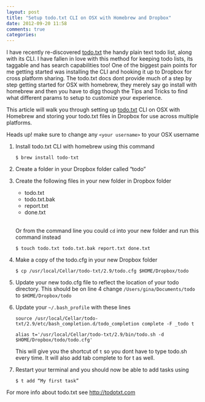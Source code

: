 ```yaml
---
layout: post
title: "Setup todo.txt CLI on OSX with Homebrew and Dropbox"
date: 2012-09-20 11:58
comments: true
categories:
---
```


I have recently re-discovered [todo.txt](http://todotxt.com) the handy plain text todo list, along with its CLI.<!-- more --> I have fallen in love with this method for keeping todo lists, its taggable and has search capabilities too! One of the biggest pain points for me getting started was installing the CLI and hooking it up to Dropbox for cross platform sharing. The todo.txt docs dont provide much of a step by step getting started for OSX with homebrew, they merely say go install with homebrew and then you have to digg though the Tips and Tricks to find what different params to setup to customize your experience.

This article will walk you through setting up [todo.txt](http://todotxt.com) CLI on OSX with Homebrew and storing your todo.txt files in Dropbox for use across multiple platforms.
<!-- more -->

<span class="label label-info">Heads up!</span> make sure to change any `<your username>` to your OSX username

1. Install todo.txt CLI with homebrew using this command

    `$ brew install todo-txt`

2. Create a folder in your Dropbox folder called “todo”
3. Create the following files in your new folder in Dropbox folder

    * todo.txt
    * todo.txt.bak
    * report.txt
    * done.txt
    <br><br>

    Or from the command line you could `cd` into your new folder and run this command instead

    `$ touch todo.txt todo.txt.bak report.txt done.txt`

4. Make a copy of the todo.cfg in your new Dropbox folder

    `$ cp /usr/local/Cellar/todo-txt/2.9/todo.cfg $HOME/Dropbox/todo`

5. Update your new todo.cfg file to reflect the location of your todo directory. This should be on line 4 change `/Users/gina/Documents/todo` to `$HOME/Dropbox/todo`

6. Update your `~/.bash_profile` with these lines

    `source /usr/local/Cellar/todo-txt/2.9/etc/bash_completion.d/todo_completion
complete -F _todo t`

    `alias t='/usr/local/Cellar/todo-txt/2.9/bin/todo.sh -d $HOME/Dropbox/todo/todo.cfg'`

    This will give you the shortcut of `t` so you dont have to type todo.sh every time. It will also add tab complete to for t as well.

7. Restart your terminal and you should now be able to add tasks using

    `$ t add “My first task”`

For more info about todo.txt see <http://todotxt.com>
